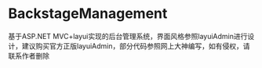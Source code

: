 # BackstageManagement
基于ASP.NET MVC+layui实现的后台管理系统，界面风格参照layuiAdmin进行设计，建议购买官方正版layuiAdmin，部分代码参照网上大神编写，如有侵权，请联系作者删除
